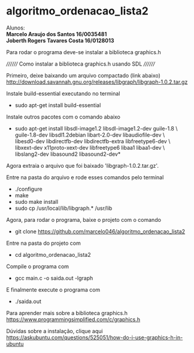 # algoritmo_ordenacao_lista2

Alunos:<br/>
**Marcelo Araujo dos Santos     16/0035481**<br/>
**Joberth Rogers Tavares Costa  16/0128013**


Para rodar o programa deve-se instalar a biblioteca graphics.h

*//////*  Como instalar a biblioteca graphics.h usando SDL  *//////*

Primeiro, deixe baixando um arquivo compactado (link abaixo)
http://download.savannah.gnu.org/releases/libgraph/libgraph-1.0.2.tar.gz


Instale build-essential executando no terminal
- sudo apt-get install build-essential

Instale outros pacotes com o comando abaixo
- sudo apt-get install libsdl-image1.2 libsdl-image1.2-dev guile-1.8 \\<br/>
  guile-1.8-dev libsdl1.2debian libart-2.0-dev libaudiofile-dev \\<br/>
  libesd0-dev libdirectfb-dev libdirectfb-extra libfreetype6-dev \\<br/>
  libxext-dev x11proto-xext-dev libfreetype6 libaa1 libaa1-dev \\<br/>
  libslang2-dev libasound2 libasound2-dev*

Agora extraia o arquivo que foi baixado 'libgraph-1.0.2.tar.gz'.

Entre na pasta do arquivo e rode esses comandos pelo terminal
- ./configure
- make
- sudo make install
- sudo cp /usr/local/lib/libgraph.* /usr/lib


Agora, para rodar o programa, baixe o projeto com o comando
- git clone https://github.com/marcelo046/algoritmo_ordenacao_lista2

Entre na pasta do projeto com
- cd algoritmo_ordenacao_lista2

Compile o programa com
- gcc main.c -o saida.out -lgraph

E finalmente execute o programa com
- ./saida.out



Para aprender mais sobre a biblioteca graphics.h
https://www.programmingsimplified.com/c/graphics.h

Dúvidas sobre a instalação, clique aqui
https://askubuntu.com/questions/525051/how-do-i-use-graphics-h-in-ubuntu

